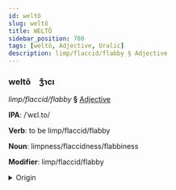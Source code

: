 ```yaml
---
id: weltô
slug: weltô
title: WELTÔ
sidebar_position: 780
tags: [weltô, Adjective, Uralic]
description: limp/flaccid/flabby § Adjective
---
```


### weltô&emsp;<span kind="abugida">ʒ͊ɿcı</span>

*limp/flaccid/flabby* **§** [Adjective](../../tags/Adjective)

**IPA**: /ˈwɛl.to/

**Verb**: to be limp/flaccid/flabby

**Noun**: limpness/flaccidness/flabbiness

**Modifier**: limp/flaccid/flabby

<details>
    <summary>Origin</summary>
    Finnish veltto [ˈʋe̞l̪t̪ːo̞]<br/>
    <em>Uralic Language Family</em>
</details>
